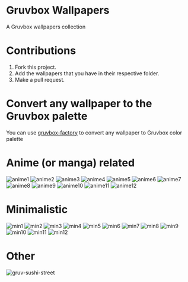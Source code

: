 # Gruvbox Wallpapers
A Gruvbox wallpapers collection

# Contributions

1. Fork this project.
2. Add the wallpapers that you have in their respective folder.
3. Make a pull request.

# Convert any wallpaper to the Gruvbox palette
You can use [gruvbox-factory](https://github.com/paulopacitti/gruvbox-factory) to convert any wallpaper to Gruvbox color palette

# Anime (or manga) related
![anime1](https://raw.githubusercontent.com/p3nguin-kun/gruvbox-wallpaper/main/anime/ign_waifu.png)
![anime2](https://raw.githubusercontent.com/p3nguin-kun/gruvbox-wallpaper/main/anime/5m5kLI9.png)
![anime3](https://raw.githubusercontent.com/p3nguin-kun/gruvbox-wallpaper/main/anime/The-Wind-Rises.jpg)
![anime4](https://raw.githubusercontent.com/p3nguin-kun/gruvbox-wallpaper/main/anime/classroom.jpg)
![anime5](https://raw.githubusercontent.com/p3nguin-kun/gruvbox-wallpaper/main/anime/ghibli-japanese-walled-garden.png)
![anime6](https://raw.githubusercontent.com/p3nguin-kun/gruvbox-wallpaper/main/anime/my-neighbor-totoro-sunflowers.png)
![anime7](https://github.com/p3nguin-kun/gruvbox-wallpapers/raw/main/anime/bgwhite.jpg)
![anime8](https://raw.githubusercontent.com/p3nguin-kun/gruvbox-wallpapers/main/anime/gruvbox_BG.png)
![anime9](https://raw.githubusercontent.com/p3nguin-kun/gruvbox-wallpapers/main/anime/gruvbox_heh.jpg)
![anime10](https://raw.githubusercontent.com/p3nguin-kun/gruvbox-wallpapers/main/anime/gruvbox_hype.jpg)
![anime11](https://raw.githubusercontent.com/p3nguin-kun/gruvbox-wallpapers/main/anime/gruvbox_menu-background.jpg)
![anime12](https://raw.githubusercontent.com/p3nguin-kun/gruvbox-wallpapers/main/anime/Background-Art-Love-Money-Rock-n-Roll-ArseniXC-room-light-effects-guitar-1956793-wallhere.com(1).jpg)

# Minimalistic
![min1](https://raw.githubusercontent.com/p3nguin-kun/gruvbox-wallpapers/main/minimalistic/ALLqk82.png)
![min2](https://raw.githubusercontent.com/p3nguin-kun/gruvbox-wallpapers/main/minimalistic/PJbX0MG.png)
![min3](https://raw.githubusercontent.com/p3nguin-kun/gruvbox-wallpapers/main/minimalistic/debian_grey_swirl.png)
![min4](https://raw.githubusercontent.com/p3nguin-kun/gruvbox-wallpapers/main/minimalistic/finalizer.png)
![min5](https://raw.githubusercontent.com/p3nguin-kun/gruvbox-wallpapers/main/minimalistic/great-wave-of-kanagawa-gruvbox.png)
![min6](https://raw.githubusercontent.com/p3nguin-kun/gruvbox-wallpapers/main/minimalistic/gruvb_solarsys.png)
![min7](https://raw.githubusercontent.com/p3nguin-kun/gruvbox-wallpapers/main/minimalistic/gruvbox_astro.jpg)
![min8](https://raw.githubusercontent.com/p3nguin-kun/gruvbox-wallpapers/main/minimalistic/gruvbox_minimal_space.png)
![min9](https://raw.githubusercontent.com/p3nguin-kun/gruvbox-wallpapers/main/minimalistic/gruvbox_spac.jpg)
![min10](https://raw.githubusercontent.com/p3nguin-kun/gruvbox-wallpapers/main/minimalistic/pacman-ghosts.jpg)
![min11](https://raw.githubusercontent.com/p3nguin-kun/gruvbox-wallpapers/main/minimalistic/sve.png)
![min12](https://raw.githubusercontent.com/p3nguin-kun/gruvbox-wallpapers/main/minimalistic/wp11058333.png)

# Other
![gruv-sushi-street](https://raw.githubusercontent.com/p3nguin-kun/gruvbox-wallpapers/main/other/gruv-sushi-streets.png)
